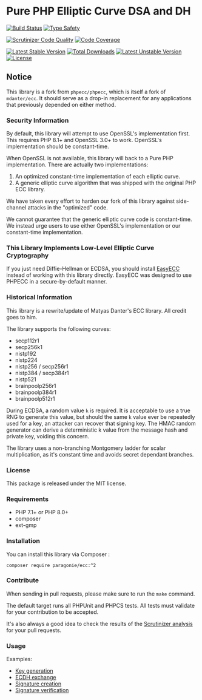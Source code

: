 # Pure PHP Elliptic Curve DSA and DH

[![Build Status](https://github.com/paragonie/phpecc/actions/workflows/test.yml/badge.svg)](https://github.com/paragonie/phpecc/actions)
[![Type Safety](https://github.com/paragonie/phpecc/actions/workflows/psalm.yml/badge.svg)](https://github.com/paragonie/phpecc/actions)

[![Scrutinizer Code Quality](https://scrutinizer-ci.com/g/paragonie/phpecc/badges/quality-score.png?b=master)](https://scrutinizer-ci.com/g/paragonie/phpecc?branch=master)
[![Code Coverage](https://scrutinizer-ci.com/g/paragonie/phpecc/badges/coverage.png?b=master)](https://scrutinizer-ci.com/g/phpecc/phpecc/?branch=master)

[![Latest Stable Version](https://poser.pugx.org/paragonie/ecc/v/stable.png)](https://packagist.org/packages/paragonie/ecc)
[![Total Downloads](https://poser.pugx.org/paragonie/ecc/downloads.png)](https://packagist.org/packages/paragonie/ecc)
[![Latest Unstable Version](https://poser.pugx.org/paragonie/ecc/v/unstable.png)](https://packagist.org/packages/paragonie/ecc)
[![License](https://poser.pugx.org/paragonie/ecc/license.png)](https://packagist.org/packages/paragonie/ecc)

## Notice

This library is a fork from `phpecc/phpecc`, which is itself a fork of `mdanter/ecc`. 
It should serve as a drop-in replacement for any applications that previously depended
on either method.

### Security Information

By default, this library will attempt to use OpenSSL's implementation first. This requires 
PHP 8.1+ and OpenSSL 3.0+ to work. OpenSSL's implementation should be constant-time.

When OpenSSL is not available, this library will back to a Pure PHP implementation. There
are actually two implementations:

1. An optimized constant-time implementation of each elliptic curve.
2. A generic elliptic curve algorithm that was shipped with the original PHP ECC library.

We have taken every effort to harden our fork of this library against side-channel attacks
in the "optimized" code.

We cannot guarantee that the generic elliptic curve code is constant-time. We instead
urge users to use either OpenSSL's implementation or our constant-time implementation.

### This Library Implements Low-Level Elliptic Curve Cryptography

If you just need Diffie-Hellman or ECDSA, you should install [EasyECC](https://github.com/paragonie/easy-ecc/)
instead of working with this library directly. EasyECC was designed to use PHPECC 
in a secure-by-default manner.

### Historical Information

This library is a rewrite/update of Matyas Danter's ECC library. All credit goes to him.

The library supports the following curves:

 - secp112r1
 - secp256k1
 - nistp192
 - nistp224
 - nistp256 / secp256r1
 - nistp384 / secp384r1
 - nistp521
 - brainpoolp256r1
 - brainpoolp384r1
 - brainpoolp512r1

During ECDSA, a random value `k` is required. It is acceptable to use a true RNG to generate this value, but 
should the same `k` value ever be repeatedly used for a key, an attacker can recover that signing key. 
The HMAC random generator can derive a deterministic k value from the message hash and private key, voiding
this concern.

The library uses a non-branching Montgomery ladder for scalar multiplication, as it's constant time and avoids secret 
dependant branches. 
 
### License

This package is released under the MIT license.

### Requirements

* PHP 7.1+ or PHP 8.0+
* composer
* ext-gmp

### Installation

You can install this library via Composer :

`composer require paragonie/ecc:^2`

### Contribute

When sending in pull requests, please make sure to run the `make` command.

The default target runs all PHPUnit and PHPCS tests. All tests
must validate for your contribution to be accepted.

It's also always a good idea to check the results of the [Scrutinizer analysis](https://scrutinizer-ci.com/g/phpecc/phpecc/) for your pull requests.

### Usage

Examples:
 * [Key generation](./examples/key_generation.php)
 * [ECDH exchange](./examples/ecdh_exchange.php)
 * [Signature creation](./examples/creating_signature.php)
 * [Signature verification](./examples/verify_signature.php)
